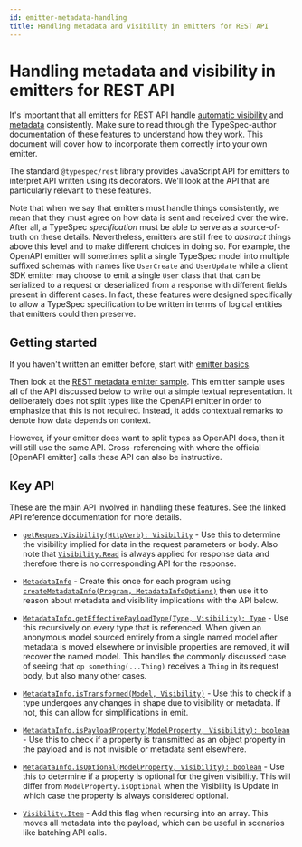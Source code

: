 ```yaml
---
id: emitter-metadata-handling
title: Handling metadata and visibility in emitters for REST API
---
```


# Handling metadata and visibility in emitters for REST API

It's important that all emitters for REST API handle [automatic visibility](../standard-library/http/operations.md#automatic-visibility) and [metadata](../standard-library/http/operations.md#metadata) consistently. Make sure to read through the TypeSpec-author documentation of these features to understand how they work. This document will cover how to incorporate them correctly into your own emitter.

The standard `@typespec/rest` library provides JavaScript API for emitters to interpret API written using its decorators. We'll look at the API that are particularly relevant to these features.

Note that when we say that emitters must handle things consistently, we mean that they must agree on how data is sent and received over the wire. After all, a TypeSpec _specification_ must be able to serve as a source-of-truth on these details. Nevertheless, emitters are still free to _abstract_ things above this level and to make different choices in doing so. For example, the OpenAPI emitter will sometimes split a single TypeSpec model into multiple suffixed schemas with names like `UserCreate` and `UserUpdate` while a client SDK emitter may choose to emit a single `User` class that that can be serialized to a request or deserialized from a response with different fields present in different cases. In fact, these features were designed specifically to allow a TypeSpec specification to be written in terms of logical entities that emitters could then preserve.

## Getting started

If you haven't written an emitter before, start with [emitter basics](./emitters-basics.md).

Then look at the [REST metadata emitter sample](https://github.com/microsoft/typespec/tree/main/packages/samples/rest-metadata-emitter). This emitter sample uses all of the API discussed below to write out a simple textual representation. It deliberately does not split types like the OpenAPI emitter in order to emphasize that this is not required. Instead, it adds contextual remarks to denote how data depends on context.

However, if your emitter does want to split types as OpenAPI does, then it will still use the same API. Cross-referencing with where the official [OpenAPI emitter] calls these API can also be instructive.

## Key API

These are the main API involved in handling these features. See the linked API reference documentation for more details.

- [`getRequestVisibility(HttpVerb): Visibility`](../standard-library/http/reference/js-api/index.md#getrequestvisibility) - Use this to determine the visibility implied for data in the request parameters or body. Also note that [`Visibility.Read`](../standard-library/http/reference/js-api/enums/Visibility#item) is always applied for response data and therefore there is no corresponding API for the response.

- [`MetadataInfo`](../standard-library/http/reference/js-api/interfaces/MetadataInfo.md) - Create this once for each program using [`createMetadataInfo(Program, MetadataInfoOptions)`](../standard-library/http/reference/js-api/index.md#createmetadatainfo) then use it to reason about metadata and visibility implications with the API below.

- [`MetadataInfo.getEffectivePayloadType(Type, Visibility): Type`](../standard-library/http/reference/js-api/interfaces/MetadataInfo.md#geteffectivepayloadtype) - Use this recursively on every type that is referenced. When given an anonymous model sourced entirely from a single named model after metadata is moved elsewhere or invisible properties are removed, it will recover the named model. This handles the commonly discussed case of seeing that `op something(...Thing)` receives a `Thing` in its request body, but also many other cases.

- [`MetadataInfo.isTransformed(Model, Visibility)`](../standard-library/http/reference/js-api/interfaces/MetadataInfo.md#istransformed) - Use this to check if a type undergoes any changes in shape due to visibility or metadata. If not, this can allow for simplifications in emit.

- [`MetadataInfo.isPayloadProperty(ModelProperty, Visibility): boolean`](../standard-library/http/reference/js-api/interfaces/MetadataInfo.md#ispayloadproperty) - Use this to check if a property is transmitted as an object property in the payload and is not invisible or metadata sent elsewhere.

- [`MetadataInfo.isOptional(ModelProperty, Visibility): boolean`](../standard-library/http/reference/js-api/interfaces/MetadataInfo.md#isoptional) - Use this to determine if a property is optional for the given visibility. This will differ from `ModelProperty.isOptional` when the Visibility is Update in which case the property is always considered optional.

- [`Visibility.Item`](../standard-library/http/reference/js-api/enums/Visibility#item) - Add this flag when recursing into an array. This moves all metadata into the payload, which can be useful in scenarios like batching API calls.

